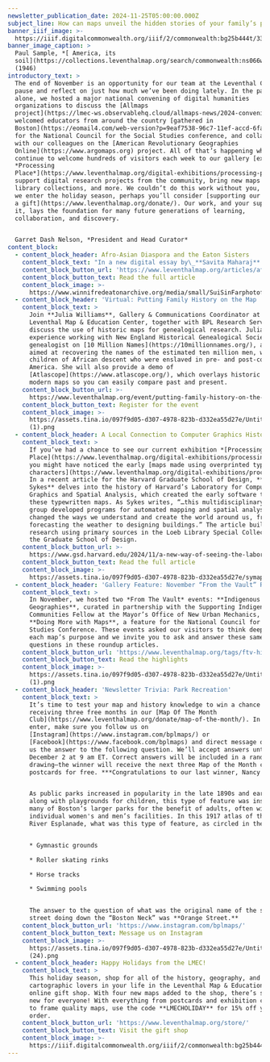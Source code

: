 ```yaml
---
newsletter_publication_date: 2024-11-25T05:00:00.000Z
subject_line: How can maps unveil the hidden stories of your family’s past?
banner_iiif_image: >-
  https://iiif.digitalcommonwealth.org/iiif/2/commonwealth:bg25b444t/3319,940,4073,1294/1200,/0/default.jpg
banner_image_caption: >
  Paul Sample, *[ America, its
  soil](https://collections.leventhalmap.org/search/commonwealth:ns066w09z)*
  (1946)
introductory_text: >
  The end of November is an opportunity for our team at the Leventhal Center to
  pause and reflect on just how much we’ve been doing lately. In the past week
  alone, we hosted a major national convening of digital humanities
  organizations to discuss the [Allmaps
  project](https://lmec-ws.observablehq.cloud/allmaps-news/2024-convening),
  welcomed educators from around the country [gathered in
  Boston](https://eomail4.com/web-version?p=9eaf7538-96c7-11ef-accd-6fad43156f5b\&pt=campaign\&t=1731613660\&s=c1b5999ac07dc9e9a6320ae66c4f5a62e170e052eafcf2b81619e56386f8c94e)
  for the National Council for the Social Studies conference, and collaborated
  with our colleagues on the [American Revolutionary Geographies
  Online](https://www.argomaps.org) project. All of that’s happening while we
  continue to welcome hundreds of visitors each week to our gallery [exhibition
  *Processing
  Place*](https://www.leventhalmap.org/digital-exhibitions/processing-place/),
  support digital research projects from the community, bring new maps into the
  library collections, and more. We couldn’t do this work without you, and, as
  we enter the holiday season, perhaps you’ll consider [supporting our work with
  a gift](https://www.leventhalmap.org/donate/). Our work, and your support of
  it, lays the foundation for many future generations of learning,
  collaboration, and discovery.


  Garret Dash Nelson, *President and Head Curator*
content_block:
  - content_block_header: Afro-Asian Diaspora and the Eaton Sisters
    content_block_text: "In a new digital essay by\_**Savita Maharaj** supported by the the Leventhal Center’s\_[Small Grants for Early Career Digital Publications](https://www.leventhalmap.org/research/digital-publication-small-grants/) program, the story of a pair of boundary-crossing sisters comes alive on a map. Documenting the places and spaces where the Eaton sisters lived and wrote, Maharaj’s essay explores the sisters’ connection to the African and Asian spaces they inhabited, and how their work took inspiration from the geographies of their experiences as mixed-race Asian women in the in the late nineteenth century.\n"
    content_block_button_url: 'https://www.leventhalmap.org/articles/afro-asian-diaspora-eaton-sisters/'
    content_block_button_text: Read the full article
    content_block_image: >-
      https://www.winnifredeatonarchive.org/media/small/SuiSinFarphotofromAutryCenter.jpg
  - content_block_header: 'Virtual: Putting Family History on the Map · December 11, 6 pm ET'
    content_block_text: >
      Join **Julia Williams**, Gallery & Communications Coordinator at the
      Leventhal Map & Education Center, together with BPL Research Services to
      discuss the use of historic maps for genealogical research. Julia has
      experience working with New England Historical Genealogical Society as a
      genealogist on [10 Million Names](https://10millionnames.org/), a project
      aimed at recovering the names of the estimated ten million men, women, and
      children of African descent who were enslaved in pre- and post-colonial
      America. She will also provide a demo of
      [Atlascope](https://www.atlascope.org/), which overlays historic and
      modern maps so you can easily compare past and present.
    content_block_button_url: >-
      https://www.leventhalmap.org/event/putting-family-history-on-the-map-202412/
    content_block_button_text: Register for the event
    content_block_image: >-
      https://assets.tina.io/097f9d05-d307-4978-823b-d332ea55d27e/Untitled (17)
      (1).png
  - content_block_header: A Local Connection to Computer Graphics History
    content_block_text: >
      If you’ve had a chance to see our current exhibition *[Processing
      Place](https://www.leventhalmap.org/digital-exhibitions/processing-place/)*,
      you might have noticed the early [maps made using overprinted typewriter
      characters](https://www.leventhalmap.org/digital-exhibitions/processing-place/catalogue/01-spatial-experiments/1.2/).
      In a recent article for the Harvard Graduate School of Design, **A. Krista
      Sykes** delves into the history of Harvard’s Laboratory for Computer
      Graphics and Spatial Analysis, which created the early software that made
      these typewritten maps. As Sykes writes, “…this multidisciplinary research
      group developed programs for automated mapping and spatial analysis that
      changed the ways we understand and create the world around us, from
      forecasting the weather to designing buildings.” The article builds on
      research using primary sources in the Loeb Library Special Collections at
      the Graduate School of Design.
    content_block_button_url: >-
      https://www.gsd.harvard.edu/2024/11/a-new-way-of-seeing-the-laboratory-for-computer-graphics-and-spatial-analysis/
    content_block_button_text: Read the full article
    content_block_image: >-
      https://assets.tina.io/097f9d05-d307-4978-823b-d332ea55d27e/symap-kenya-atlas.png
  - content_block_header: 'Gallery Feature: November “From the Vault” Roundup'
    content_block_text: >
      In November, we hosted two *From The Vault* events: **Indigenous
      Geographies**, curated in partnership with the Supporting Indigenous
      Communities Fellow at the Mayor’s Office of New Urban Mechanics, and
      **Doing More with Maps**, a feature for the National Council for Social
      Studies Conference. These events asked our visitors to think deeper about
      each map’s purpose and we invite you to ask and answer these same
      questions in these roundup articles.
    content_block_button_url: 'https://www.leventhalmap.org/tags/ftv-highlights/'
    content_block_button_text: Read the highlights
    content_block_image: >-
      https://assets.tina.io/097f9d05-d307-4978-823b-d332ea55d27e/Untitled (18)
      (1).png
  - content_block_header: 'Newsletter Trivia: Park Recreation'
    content_block_text: >
      It’s time to test your map and history knowledge to win a chance of
      receiving three free months in our [Map Of The Month
      Club](https://www.leventhalmap.org/donate/map-of-the-month/). In order to
      enter, make sure you follow us on
      [Instagram](https://www.instagram.com/bplmaps/) or
      [Facebook](https://www.facebook.com/bplmaps) and direct message or email
      us the answer to the following question. We’ll accept answers until
      December 2 at 9 am ET. Correct answers will be included in a random
      drawing—the winner will receive the next three Map of the Month club
      postcards for free. ***Congratulations to our last winner, Nancy!***


      As public parks increased in popularity in the late 1890s and early 1900s,
      along with playgrounds for children, this type of feature was installed in
      many of Boston’s larger parks for the benefit of adults, often with
      individual women's and men’s facilities. In this 1917 atlas of the Charles
      River Esplanade, what was this type of feature, as circled in the image?


      * Gymnastic grounds

      * Roller skating rinks

      * Horse tracks

      * Swimming pools


      The answer to the question of what was the original name of the single
      street doing down the “Boston Neck” was **Orange Street.**
    content_block_button_url: 'https://www.instagram.com/bplmaps/'
    content_block_button_text: Message us on Instagram
    content_block_image: >-
      https://assets.tina.io/097f9d05-d307-4978-823b-d332ea55d27e/Untitled
      (24).png
  - content_block_header: Happy Holidays from the LMEC!
    content_block_text: >
      This holiday season, shop for all of the history, geography, and
      cartographic lovers in your life in the Leventhal Map & Education Center
      online gift shop. With four new maps added to the shop, there’s something
      new for everyone! With everything from postcards and exhibition catalogs
      to frame quality maps, use the code **LMECHOLIDAY** for 15% off your total
      order.
    content_block_button_url: 'https://www.leventhalmap.org/store/'
    content_block_button_text: Visit the gift shop
    content_block_image: >-
      https://iiif.digitalcommonwealth.org/iiif/2/commonwealth:bg25b444t/5756,519,1602,1986/1200,/0/default.jpg
---
```


